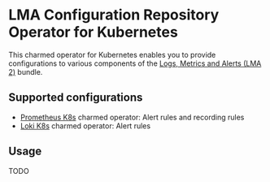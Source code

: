 # LMA Configuration Repository Operator for Kubernetes

This charmed operator for Kubernetes enables you to provide configurations to various components of the [Logs, Metrics and Alerts (LMA 2)](https://juju.is/docs/lma2) bundle.

## Supported configurations

* [Prometheus K8s](https://charmhub.io/prometheus-k8s) charmed operator: Alert rules and recording rules
* [Loki K8s](https://charmhub.io/loki-k8s) charmed operator: Alert rules

## Usage

TODO
